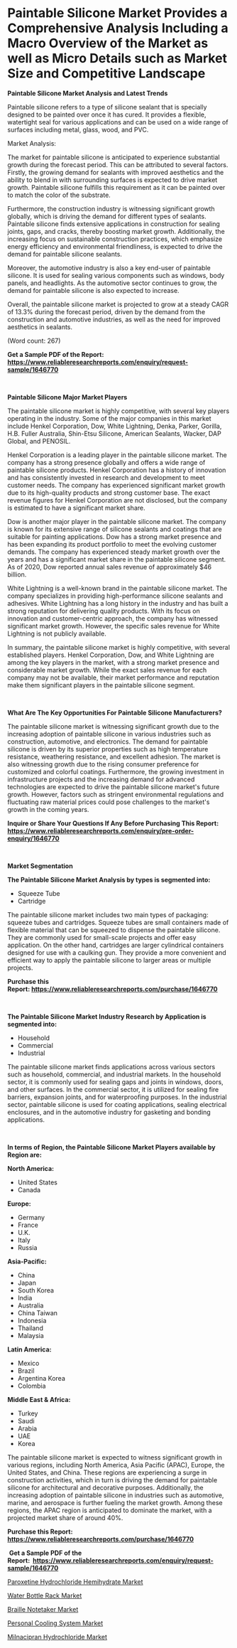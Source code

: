 <p><h1>Paintable Silicone Market Provides a Comprehensive Analysis Including a Macro Overview of the Market as well as Micro Details such as Market Size and Competitive Landscape</h1></p><p><strong>Paintable Silicone Market Analysis and Latest Trends</strong></p>
<p><p>Paintable silicone refers to a type of silicone sealant that is specially designed to be painted over once it has cured. It provides a flexible, watertight seal for various applications and can be used on a wide range of surfaces including metal, glass, wood, and PVC.</p><p>Market Analysis:</p><p>The market for paintable silicone is anticipated to experience substantial growth during the forecast period. This can be attributed to several factors. Firstly, the growing demand for sealants with improved aesthetics and the ability to blend in with surrounding surfaces is expected to drive market growth. Paintable silicone fulfills this requirement as it can be painted over to match the color of the substrate.</p><p>Furthermore, the construction industry is witnessing significant growth globally, which is driving the demand for different types of sealants. Paintable silicone finds extensive applications in construction for sealing joints, gaps, and cracks, thereby boosting market growth. Additionally, the increasing focus on sustainable construction practices, which emphasize energy efficiency and environmental friendliness, is expected to drive the demand for paintable silicone sealants.</p><p>Moreover, the automotive industry is also a key end-user of paintable silicone. It is used for sealing various components such as windows, body panels, and headlights. As the automotive sector continues to grow, the demand for paintable silicone is also expected to increase.</p><p>Overall, the paintable silicone market is projected to grow at a steady CAGR of 13.3% during the forecast period, driven by the demand from the construction and automotive industries, as well as the need for improved aesthetics in sealants.</p><p>(Word count: 267)</p></p>
<p><strong>Get a Sample PDF of the Report:&nbsp; <a href="https://www.reliableresearchreports.com/enquiry/request-sample/1646770">https://www.reliableresearchreports.com/enquiry/request-sample/1646770</a></strong></p>
<p>&nbsp;</p>
<p><strong>Paintable Silicone Major Market Players</strong></p>
<p><p>The paintable silicone market is highly competitive, with several key players operating in the industry. Some of the major companies in this market include Henkel Corporation, Dow, White Lightning, Denka, Parker, Gorilla, H.B. Fuller Australia, Shin-Etsu Silicone, American Sealants, Wacker, DAP Global, and PENOSIL.</p><p>Henkel Corporation is a leading player in the paintable silicone market. The company has a strong presence globally and offers a wide range of paintable silicone products. Henkel Corporation has a history of innovation and has consistently invested in research and development to meet customer needs. The company has experienced significant market growth due to its high-quality products and strong customer base. The exact revenue figures for Henkel Corporation are not disclosed, but the company is estimated to have a significant market share.</p><p>Dow is another major player in the paintable silicone market. The company is known for its extensive range of silicone sealants and coatings that are suitable for painting applications. Dow has a strong market presence and has been expanding its product portfolio to meet the evolving customer demands. The company has experienced steady market growth over the years and has a significant market share in the paintable silicone segment. As of 2020, Dow reported annual sales revenue of approximately $46 billion.</p><p>White Lightning is a well-known brand in the paintable silicone market. The company specializes in providing high-performance silicone sealants and adhesives. White Lightning has a long history in the industry and has built a strong reputation for delivering quality products. With its focus on innovation and customer-centric approach, the company has witnessed significant market growth. However, the specific sales revenue for White Lightning is not publicly available.</p><p>In summary, the paintable silicone market is highly competitive, with several established players. Henkel Corporation, Dow, and White Lightning are among the key players in the market, with a strong market presence and considerable market growth. While the exact sales revenue for each company may not be available, their market performance and reputation make them significant players in the paintable silicone segment.</p></p>
<p>&nbsp;</p>
<p><strong>What Are The Key Opportunities For Paintable Silicone Manufacturers?</strong></p>
<p><p>The paintable silicone market is witnessing significant growth due to the increasing adoption of paintable silicone in various industries such as construction, automotive, and electronics. The demand for paintable silicone is driven by its superior properties such as high temperature resistance, weathering resistance, and excellent adhesion. The market is also witnessing growth due to the rising consumer preference for customized and colorful coatings. Furthermore, the growing investment in infrastructure projects and the increasing demand for advanced technologies are expected to drive the paintable silicone market's future growth. However, factors such as stringent environmental regulations and fluctuating raw material prices could pose challenges to the market's growth in the coming years.</p></p>
<p><strong>Inquire or Share Your Questions If Any Before Purchasing This Report: <a href="https://www.reliableresearchreports.com/enquiry/pre-order-enquiry/1646770">https://www.reliableresearchreports.com/enquiry/pre-order-enquiry/1646770</a></strong></p>
<p>&nbsp;</p>
<p><strong>Market Segmentation</strong></p>
<p><strong>The Paintable Silicone Market Analysis by types is segmented into:</strong></p>
<p><ul><li>Squeeze Tube</li><li>Cartridge</li></ul></p>
<p><p>The paintable silicone market includes two main types of packaging: squeeze tubes and cartridges. Squeeze tubes are small containers made of flexible material that can be squeezed to dispense the paintable silicone. They are commonly used for small-scale projects and offer easy application. On the other hand, cartridges are larger cylindrical containers designed for use with a caulking gun. They provide a more convenient and efficient way to apply the paintable silicone to larger areas or multiple projects.</p></p>
<p><strong>Purchase this Report:&nbsp;<a href="https://www.reliableresearchreports.com/purchase/1646770">https://www.reliableresearchreports.com/purchase/1646770</a></strong></p>
<p>&nbsp;</p>
<p><strong>The Paintable Silicone Market Industry Research by Application is segmented into:</strong></p>
<p><ul><li>Household</li><li>Commercial</li><li>Industrial</li></ul></p>
<p><p>The paintable silicone market finds applications across various sectors such as household, commercial, and industrial markets. In the household sector, it is commonly used for sealing gaps and joints in windows, doors, and other surfaces. In the commercial sector, it is utilized for sealing fire barriers, expansion joints, and for waterproofing purposes. In the industrial sector, paintable silicone is used for coating applications, sealing electrical enclosures, and in the automotive industry for gasketing and bonding applications.</p></p>
<p>&nbsp;</p>
<p><strong>In terms of Region, the Paintable Silicone Market Players available by Region are:</strong></p>
<p>
    <p> <strong> North America: </strong>
        <ul>
            <li>United States</li>
            <li>Canada</li>
        </ul>
        </p> 
    <p> <strong> Europe: </strong>
        <ul>
            <li>Germany</li>
            <li>France</li>
            <li>U.K.</li>
            <li>Italy</li>
            <li>Russia</li>
        </ul>
        </p> 
    <p> <strong> Asia-Pacific: </strong>
        <ul>
            <li>China</li>
            <li>Japan</li>
            <li>South Korea</li>
            <li>India</li>
            <li>Australia</li>
            <li>China Taiwan</li>
            <li>Indonesia</li>
            <li>Thailand</li>
            <li>Malaysia</li>
        </ul>
        </p> 
    <p> <strong> Latin America: </strong>
        <ul>
            <li>Mexico</li>
            <li>Brazil</li>
            <li>Argentina Korea</li>
            <li>Colombia</li>
        </ul>
        </p> 
    <p> <strong> Middle East & Africa: </strong>
        <ul>
            <li>Turkey</li>
            <li>Saudi</li>
            <li>Arabia</li>
            <li>UAE</li>
            <li>Korea</li>
        </ul>
    </p>
    </p>
<p><p>The paintable silicone market is expected to witness significant growth in various regions, including North America, Asia Pacific (APAC), Europe, the United States, and China. These regions are experiencing a surge in construction activities, which in turn is driving the demand for paintable silicone for architectural and decorative purposes. Additionally, the increasing adoption of paintable silicone in industries such as automotive, marine, and aerospace is further fueling the market growth. Among these regions, the APAC region is anticipated to dominate the market, with a projected market share of around 40%.</p></p>
<p><strong>Purchase this Report: <a href="https://www.reliableresearchreports.com/purchase/1646770">https://www.reliableresearchreports.com/purchase/1646770</a></strong></p>
<p>&nbsp;<strong>Get a Sample PDF of the Report:&nbsp;&nbsp;<a href="https://www.reliableresearchreports.com/enquiry/request-sample/1646770">https://www.reliableresearchreports.com/enquiry/request-sample/1646770</a></strong></p>
<p><strong></strong></p>
<p><p><a href="https://github.com/ambrozg/Market-Research-Report-List-1/blob/main/paroxetine-hydrochloride-hemihydrate-market.md">Paroxetine Hydrochloride Hemihydrate Market</a></p><p><a href="https://www.linkedin.com/pulse/water-bottle-rack-market-challenges-opportunities-growth-drivers-fanke/">Water Bottle Rack Market</a></p><p><a href="https://www.linkedin.com/pulse/braille-notetaker-market-size-share-amp-trends-analysis-report-e2boe/">Braille Notetaker Market</a></p><p><a href="https://www.linkedin.com/pulse/personal-cooling-system-market-research-report-provides-thorough-myu6e/">Personal Cooling System Market</a></p><p><a href="https://github.com/gshchiplitsov/Market-Research-Report-List-1/blob/main/milnacipran-hydrochloride-market.md">Milnacipran Hydrochloride Market</a></p></p>